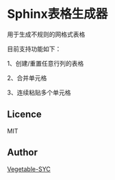 # Sphinx表格生成器

用于生成不规则的网格式表格

目前支持功能如下：

1、创建/重置任意行列的表格

2、合并单元格

3、连续粘贴多个单元格

## Licence

MIT

## Author

[Vegetable-SYC](https://github.com/Vegetable-SYC)